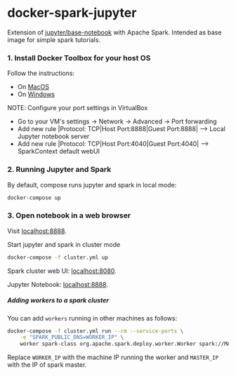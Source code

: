 # docker-spark-jupyter

Extension of [jupyter/base-notebook][1] with Apache Spark. Intended as base image for simple spark tutorials.

[1]: https://github.com/jupyter/docker-stacks/tree/master/base-notebook

### 1. Install Docker Toolbox for your host OS

Follow the instructions:
* On [MacOS][2]
* On [Windows][3]

[2]: https://docs.docker.com/toolbox/toolbox_install_mac/
[3]: https://docs.docker.com/toolbox/toolbox_install_windows/

NOTE: Configure your port settings in VirtualBox
* Go to your VM's settings -> Network -> Advanced -> Port forwarding
* Add new rule |Protocol: TCP|Host Port:8888|Guest Port:8888| --> Local Jupyter notebook server
* Add new rule |Protocol: TCP|Host Port:4040|Guest Port:4040| --> SparkContext default webUI

### 2. Running Jupyter and Spark

By default, compose runs jupyter and spark in local mode:

```sh
docker-compose up
```

### 3. Open notebook in a web browser

Visit [localhost:8888](http://localhost:8888).

Start jupyter and spark in cluster mode

```sh
docker-compose -f cluster.yml up
```

Spark cluster web UI: [localhost:8080](http://localhost:8080).

Jupyter Notebook: [localhost:8888](http://localhost:8888).

##### Adding workers to a spark cluster

You can add `workers` running in other machines as follows:  

```sh
docker-compose -f cluster.yml run --rm --service-ports \
    -e "SPARK_PUBLIC_DNS=WORKER_IP" \
    worker spark-class org.apache.spark.deploy.worker.Worker spark://MASTER_IP:PORT
```

Replace `WORKER_IP` with the machine IP running the worker and `MASTER_IP ` with the IP of spark master.
